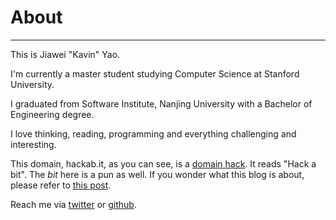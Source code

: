 # About

---

This is Jiawei "Kavin" Yao.

I'm currently a master student studying Computer Science at Stanford University.

I graduated from Software Institute, Nanjing University with a Bachelor of Engineering degree.

I love thinking, reading, programming and everything challenging and interesting.

This domain, hackab.it, as you can see, is a [domain hack](http://en.wikipedia.org/wiki/Domain_hack "Domain Hack"). It reads "Hack a bit". The *bit* here is a pun as well.
If you wonder what this blog is about, please refer to [this post](http://hackab.it/2011/12/why-blog/ "Why blog?").

Reach me via [twitter](http://twitter.com/kavinyao) or [github](https://github.com/kavinyao).
